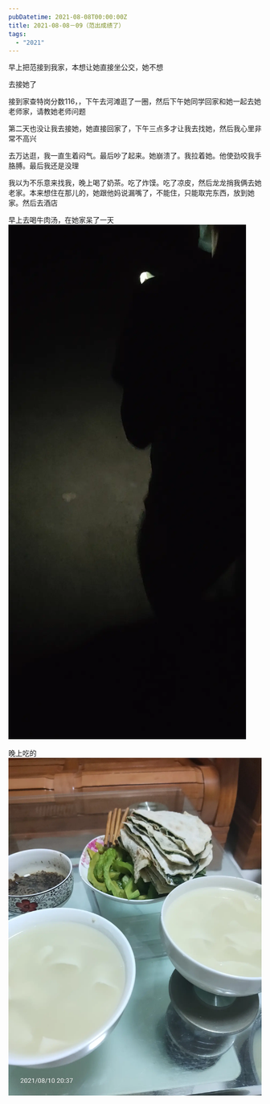 ```yaml
---
pubDatetime: 2021-08-08T00:00:00Z
title: 2021-08-08－09（范出成绩了）
tags:
  - "2021"
---
```


早上把范接到我家，本想让她直接坐公交，她不想

去接她了

接到家查特岗分数116，，下午去河滩逛了一圈，然后下午她同学回家和她一起去她老师家，请教她老师问题

第二天也没让我去接她，她直接回家了，下午三点多才让我去找她，然后我心里非常不高兴

去万达逛，我一直生着闷气。最后吵了起来。她崩溃了。我拉着她。他使劲咬我手胳膊。最后我还是没理

我以为不乐意来找我，晚上喝了奶茶。吃了炸馍。吃了凉皮，然后龙龙捎我俩去她老家。本来想住在那儿的，她跟他妈说漏嘴了，不能住，只能取完东西，放到她家。然后去酒店

早上去喝牛肉汤，在她家呆了一天
![](../../img/6904315-691da3d224536578.jpg)

晚上吃的
![](../../img/6904315-ab3fcf41a072f289.jpg)
